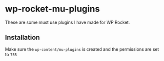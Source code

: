 # wp-rocket-mu-plugins
These are some must use plugins I have made for WP Rocket.
## Installation
Make sure the `wp-content/mu-plugins` is created and the permissions are set to `755`

